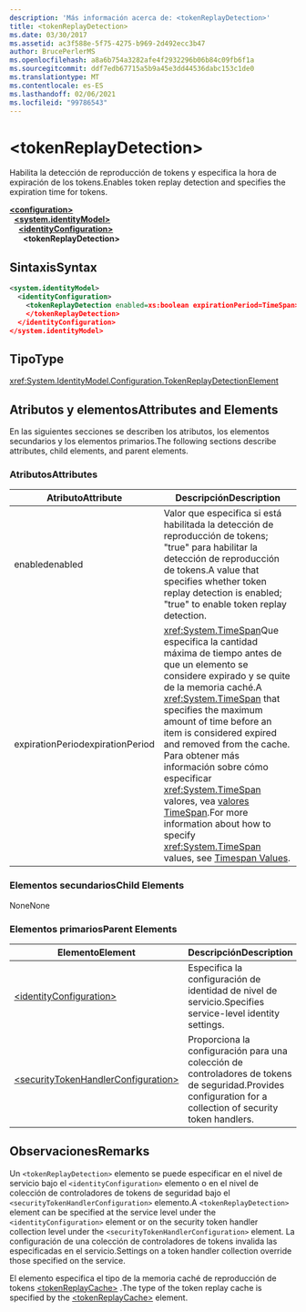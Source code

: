 ```yaml
---
description: 'Más información acerca de: <tokenReplayDetection>'
title: <tokenReplayDetection>
ms.date: 03/30/2017
ms.assetid: ac3f588e-5f75-4275-b969-2d492ecc3b47
author: BrucePerlerMS
ms.openlocfilehash: a8a6b754a3282afe4f2932296b06b84c09fb6f1a
ms.sourcegitcommit: ddf7edb67715a5b9a45e3dd44536dabc153c1de0
ms.translationtype: MT
ms.contentlocale: es-ES
ms.lasthandoff: 02/06/2021
ms.locfileid: "99786543"
---
```

# \<tokenReplayDetection>

<span data-ttu-id="e7403-102">Habilita la detección de reproducción de tokens y especifica la hora de expiración de los tokens.</span><span class="sxs-lookup"><span data-stu-id="e7403-102">Enables token replay detection and specifies the expiration time for tokens.</span></span>  
  
[**\<configuration>**](../configuration-element.md)\
&nbsp;&nbsp;[**\<system.identityModel>**](system-identitymodel.md)\
&nbsp;&nbsp;&nbsp;&nbsp;[**\<identityConfiguration>**](identityconfiguration.md)\
&nbsp;&nbsp;&nbsp;&nbsp;&nbsp;&nbsp;**\<tokenReplayDetection>**  
  
## <a name="syntax"></a><span data-ttu-id="e7403-103">Sintaxis</span><span class="sxs-lookup"><span data-stu-id="e7403-103">Syntax</span></span>  
  
```xml  
<system.identityModel>  
  <identityConfiguration>  
    <tokenReplayDetection enabled=xs:boolean expirationPeriod=TimeSpan>  
    </tokenReplayDetection>  
  </identityConfiguration>  
</system.identityModel>  
```  
  
## <a name="type"></a><span data-ttu-id="e7403-104">Tipo</span><span class="sxs-lookup"><span data-stu-id="e7403-104">Type</span></span>  

 <xref:System.IdentityModel.Configuration.TokenReplayDetectionElement>  
  
## <a name="attributes-and-elements"></a><span data-ttu-id="e7403-105">Atributos y elementos</span><span class="sxs-lookup"><span data-stu-id="e7403-105">Attributes and Elements</span></span>  

 <span data-ttu-id="e7403-106">En las siguientes secciones se describen los atributos, los elementos secundarios y los elementos primarios.</span><span class="sxs-lookup"><span data-stu-id="e7403-106">The following sections describe attributes, child elements, and parent elements.</span></span>  
  
### <a name="attributes"></a><span data-ttu-id="e7403-107">Atributos</span><span class="sxs-lookup"><span data-stu-id="e7403-107">Attributes</span></span>  
  
|<span data-ttu-id="e7403-108">Atributo</span><span class="sxs-lookup"><span data-stu-id="e7403-108">Attribute</span></span>|<span data-ttu-id="e7403-109">Descripción</span><span class="sxs-lookup"><span data-stu-id="e7403-109">Description</span></span>|  
|---------------|-----------------|  
|<span data-ttu-id="e7403-110">enabled</span><span class="sxs-lookup"><span data-stu-id="e7403-110">enabled</span></span>|<span data-ttu-id="e7403-111">Valor que especifica si está habilitada la detección de reproducción de tokens; "true" para habilitar la detección de reproducción de tokens.</span><span class="sxs-lookup"><span data-stu-id="e7403-111">A value that specifies whether token replay detection is enabled; "true" to enable token replay detection.</span></span>|  
|<span data-ttu-id="e7403-112">expirationPeriod</span><span class="sxs-lookup"><span data-stu-id="e7403-112">expirationPeriod</span></span>|<span data-ttu-id="e7403-113"><xref:System.TimeSpan>Que especifica la cantidad máxima de tiempo antes de que un elemento se considere expirado y se quite de la memoria caché.</span><span class="sxs-lookup"><span data-stu-id="e7403-113">A <xref:System.TimeSpan> that specifies the maximum amount of time before an item is considered expired and removed from the cache.</span></span>  <span data-ttu-id="e7403-114">Para obtener más información sobre cómo especificar <xref:System.TimeSpan> valores, vea [valores TimeSpan](../windows-workflow-foundation/index.md).</span><span class="sxs-lookup"><span data-stu-id="e7403-114">For more information about how to specify <xref:System.TimeSpan> values, see [Timespan Values](../windows-workflow-foundation/index.md).</span></span>|  
  
### <a name="child-elements"></a><span data-ttu-id="e7403-115">Elementos secundarios</span><span class="sxs-lookup"><span data-stu-id="e7403-115">Child Elements</span></span>  

 <span data-ttu-id="e7403-116">None</span><span class="sxs-lookup"><span data-stu-id="e7403-116">None</span></span>  
  
### <a name="parent-elements"></a><span data-ttu-id="e7403-117">Elementos primarios</span><span class="sxs-lookup"><span data-stu-id="e7403-117">Parent Elements</span></span>  
  
|<span data-ttu-id="e7403-118">Elemento</span><span class="sxs-lookup"><span data-stu-id="e7403-118">Element</span></span>|<span data-ttu-id="e7403-119">Descripción</span><span class="sxs-lookup"><span data-stu-id="e7403-119">Description</span></span>|  
|-------------|-----------------|  
|[\<identityConfiguration>](identityconfiguration.md)|<span data-ttu-id="e7403-120">Especifica la configuración de identidad de nivel de servicio.</span><span class="sxs-lookup"><span data-stu-id="e7403-120">Specifies service-level identity settings.</span></span>|  
|[\<securityTokenHandlerConfiguration>](securitytokenhandlerconfiguration.md)|<span data-ttu-id="e7403-121">Proporciona la configuración para una colección de controladores de tokens de seguridad.</span><span class="sxs-lookup"><span data-stu-id="e7403-121">Provides configuration for a collection of security token handlers.</span></span>|  
  
## <a name="remarks"></a><span data-ttu-id="e7403-122">Observaciones</span><span class="sxs-lookup"><span data-stu-id="e7403-122">Remarks</span></span>  

 <span data-ttu-id="e7403-123">Un `<tokenReplayDetection>` elemento se puede especificar en el nivel de servicio bajo el `<identityConfiguration>` elemento o en el nivel de colección de controladores de tokens de seguridad bajo el `<securityTokenHandlerConfiguration>` elemento.</span><span class="sxs-lookup"><span data-stu-id="e7403-123">A `<tokenReplayDetection>` element can be specified at the service level under the `<identityConfiguration>` element or on the security token handler collection level under the `<securityTokenHandlerConfiguration>` element.</span></span> <span data-ttu-id="e7403-124">La configuración de una colección de controladores de tokens invalida las especificadas en el servicio.</span><span class="sxs-lookup"><span data-stu-id="e7403-124">Settings on a token handler collection override those specified on the service.</span></span>  
  
 <span data-ttu-id="e7403-125">El elemento especifica el tipo de la memoria caché de reproducción de tokens [\<tokenReplayCache>](tokenreplaycache.md) .</span><span class="sxs-lookup"><span data-stu-id="e7403-125">The type of the token replay cache is specified by the [\<tokenReplayCache>](tokenreplaycache.md) element.</span></span>
